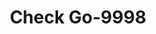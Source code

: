 ---
f_zip-code: 84010
f_state-code: UT
title: Check Go-9998
f_phone: 801-296-2790
f_city-only: Bountiful
f_address: Parkview building 380 N 200 W #204 Bountiful
f_location-unique-id: '9998'
slug: check-go-9998
updated-on: '2024-05-30T13:46:58.046Z'
created-on: '2024-05-30T13:36:59.803Z'
published-on: '2024-05-30T13:54:32.469Z'
f_city-state: cms/city/bountiful-ut.md
f_company: cms/company/check-go.md
f_state: cms/state/utah.md
layout: '[payday-loan].html'
tags: payday-loan
---